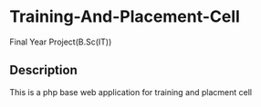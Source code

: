 # Training-And-Placement-Cell

Final Year Project(B.Sc(IT))

## Description

This is a php base web application for training and placment cell
